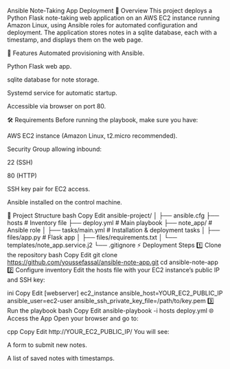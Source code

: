 Ansible Note-Taking App Deployment
📌 Overview
This project deploys a Python Flask note-taking web application on an AWS EC2 instance running Amazon Linux, using Ansible roles for automated configuration and deployment.
The application stores notes in a sqlite database, each with a timestamp, and displays them on the web page.

🚀 Features
Automated provisioning with Ansible.

Python Flask web app.

sqlite database for note storage.

Systemd service for automatic startup.

Accessible via browser on port 80.

🛠 Requirements
Before running the playbook, make sure you have:

AWS EC2 instance (Amazon Linux, t2.micro recommended).

Security Group allowing inbound:

22 (SSH)

80 (HTTP)

SSH key pair for EC2 access.

Ansible installed on the control machine.

📂 Project Structure
bash
Copy
Edit
ansible-project/
│
├── ansible.cfg
├── hosts                 # Inventory file
├── deploy.yml            # Main playbook
├── note_app/             # Ansible role
│   ├── tasks/main.yml    # Installation & deployment tasks
│   ├── files/app.py      # Flask app
│   ├── files/requirements.txt
│   └── templates/note_app.service.j2
└── .gitignore
⚡ Deployment Steps
1️⃣ Clone the repository
bash
Copy
Edit
git clone https://github.com/youssefassal/ansible-note-app.git
cd ansible-note-app
2️⃣ Configure inventory
Edit the hosts file with your EC2 instance’s public IP and SSH key:

ini
Copy
Edit
[webserver]
ec2_instance ansible_host=YOUR_EC2_PUBLIC_IP ansible_user=ec2-user ansible_ssh_private_key_file=/path/to/key.pem
3️⃣ Run the playbook
bash
Copy
Edit
ansible-playbook -i hosts deploy.yml
🌐 Access the App
Open your browser and go to:

cpp
Copy
Edit
http://YOUR_EC2_PUBLIC_IP/
You will see:

A form to submit new notes.

A list of saved notes with timestamps.

